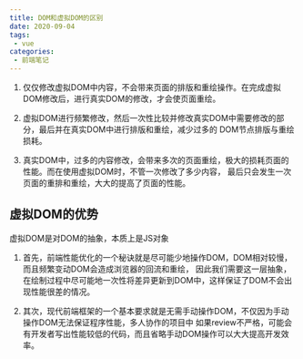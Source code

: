 ```yaml
---
title: DOM和虚拟DOM的区别
date: 2020-09-04
tags:
 - vue
categories:
 - 前端笔记
---
```


1. 仅仅修改虚拟DOM中内容，不会带来页面的排版和重绘操作。在完成虚拟DOM修改后，进行真实DOM的修改，才会使页面重绘。

2. 虚拟DOM进行频繁修改，然后一次性比较并修改真实DOM中需要修改的部分，最后并在真实DOM中进行排版和重绘，减少过多的
DOM节点排版与重绘损耗。

3. 真实DOM中，过多的内容修改，会带来多次的页面重绘，极大的损耗页面的性能。而在使用虚拟DOM时，不管一次修改了多少内容，
最后只会发生一次页面的重排和重绘，大大的提高了页面的性能。

## 虚拟DOM的优势

虚拟DOM是对DOM的抽象，本质上是JS对象

1. 首先，前端性能优化的一个秘诀就是尽可能少地操作DOM，DOM相对较慢，而且频繁变动DOM会造成浏览器的回流和重绘，
因此我们需要这一层抽象，在绘制过程中尽可能地一次性将差异更新到DOM中，这样保证了DOM不会出现性能很差的情况。

2. 其次，现代前端框架的一个基本要求就是无需手动操作DOM，不仅因为手动操作DOM无法保证程序性能，多人协作的项目中
如果review不严格，可能会有开发者写出性能较低的代码，而且省略手动DOM操作可以大大提高开发效率。

